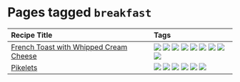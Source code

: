 # Pages tagged `breakfast`

|Recipe Title|Tags
|:---|:---|
|[French Toast with Whipped Cream Cheese](../recipes/frenchtoastwhippedcreamcheese.md)|[![](https://img.shields.io/badge/tag-amazing-b7439e)](../tags/amazing.md) [![](https://img.shields.io/badge/tag-breakfast-ad1215)](../tags/breakfast.md) [![](https://img.shields.io/badge/tag-dairy-e5c1d4)](../tags/dairy.md) [![](https://img.shields.io/badge/tag-dessert-427cd)](../tags/dessert.md) [![](https://img.shields.io/badge/tag-fried-d4602a)](../tags/fried.md) [![](https://img.shields.io/badge/tag-large_quantity-f47a18)](../tags/large_quantity.md) [![](https://img.shields.io/badge/tag-messy-9acea8)](../tags/messy.md) [![](https://img.shields.io/badge/tag-mine-f53bfe)](../tags/mine.md) [![](https://img.shields.io/badge/tag-vegetarian-32613c)](../tags/vegetarian.md)|
|[Pikelets](../recipes/pikelets.md)|[![](https://img.shields.io/badge/tag-breakfast-ad1215)](../tags/breakfast.md) [![](https://img.shields.io/badge/tag-dairy-e5c1d4)](../tags/dairy.md) [![](https://img.shields.io/badge/tag-dessert-427cd)](../tags/dessert.md) [![](https://img.shields.io/badge/tag-family-9fef19)](../tags/family.md) [![](https://img.shields.io/badge/tag-fried-d4602a)](../tags/fried.md) [![](https://img.shields.io/badge/tag-vegetarian-32613c)](../tags/vegetarian.md)|